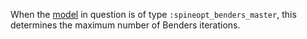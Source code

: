 When the [model](@ref) in question is of type `:spineopt_benders_master`, this determines the maximum number of Benders iterations.